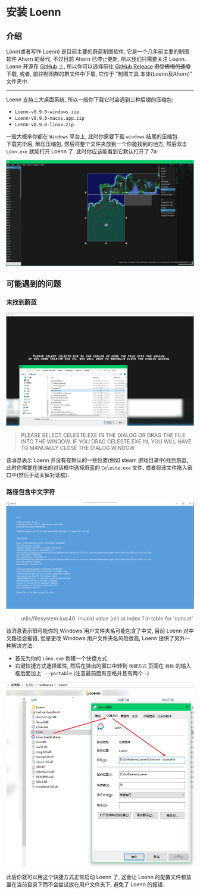 # 安装 Loenn

## 介绍

Lönn(或者写作 Loenn) 是目前主要的蔚蓝制图软件, 它是一个几年前主要的制图软件 Ahorn 的替代, 不过目前 Ahorn 已停止更新, 所以我们只需要关注 Loenn.  
Loenn 开源在 [GitHub](https://github.com/CelestialCartographers/Loenn) 上, 所以你可以选择前往 [GitHub Release](https://github.com/CelestialCartographers/Loenn/releases) ~~忍受极慢的速度~~ 下载, 或者, 前往制图群的群文件中下载, 它位于 "制图工具 本体(Loenn及Ahorn)" 文件夹中.

-----

Loenn 支持三大桌面系统, 所以一般你下载它时会遇到三种后缀的压缩包:

- `Loenn-v0.9.0-windows.zip`
- `Loenn-v0.9.0-macos.app.zip`
- `Loenn-v0.9.0-linux.zip`

一般大概率你都在 `Windows` 平台上, 此时你需要下载 `windows` 结尾的压缩包.  
下载完毕后, 解压压缩包, 然后将整个文件夹放到一个你能找到的地方, 然后双击 `Lönn.exe` 就能打开 Loenn 了. 此时你应该能看到它默认打开了 7a:

![Loenn-7a](imgs/loenn-7a.png)

## 可能遇到的问题

### 未找到蔚蓝

![loenn-celeste-not-found](imgs/loenn-celeste-not-found.png)

> PLEASE SELECT CELESTE.EXE IN THE DIALOG OR DRAG THE FILE INTO THE WINDOW.
> IF YOU DRAG CELESTE.EXE IN, YOU WILL HAVE TO MANUALLY CLOSE THE DIALOG WINDOW.

该消息表示 Loenn 并没有在默认的一些位置(例如 steam 游戏目录中)找到蔚蓝, 此时你需要在弹出的对话框中选择蔚蓝的 `Celeste.exe` 文件, 或者将该文件拖入窗口中(然后手动关掉对话框).

### 路径包含中文字符

![loenn-non-ascii-char](imgs/loenn-non-ascii-char.png)

> utils/filesystem.lua:40: Invalid value (nil) at index 1 in table for 'concat'

该消息表示很可能你的 Windows 用户文件夹名可能包含了中文, 目前 Loenn 对中文路径会报错, 但是更改 Windows 用户文件夹名风险很高, Loenn 提供了另外一种解决方法:

- 首先为你的 `Lönn.exe` 新建一个快捷方式
- 右键快捷方式选择属性, 然后在弹出的窗口中转到 `快捷方式` 页面在 `目标` 的输入框后面加上 ` --portable` (注意最前面有空格并且有两个 `-`)

![loenn-shortcut](imgs/loenn-shortcut.png)

此后你就可以用这个快捷方式正常启动 Loenn 了,
这会让 Loenn 的配置文件都放置在当前目录下而不会尝试放在用户文件夹下, 避免了 Loenn 的报错.